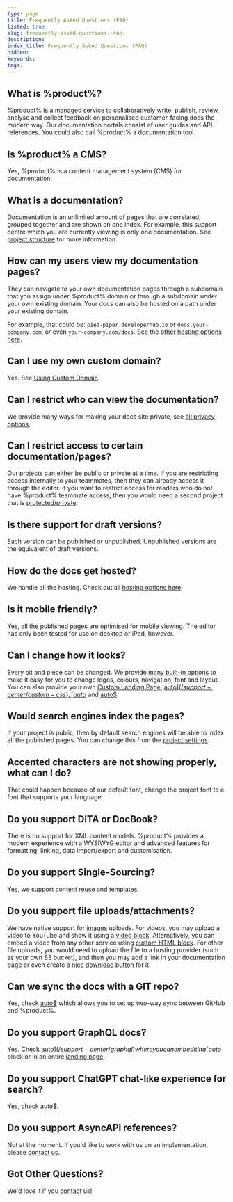 ```yaml
---
type: page
title: Frequently Asked Questions (FAQ)
listed: true
slug: frequently-asked-questions--faq-
description: 
index_title: Frequently Asked Questions (FAQ)
hidden: 
keywords: 
tags: 
---
```



## What is %product%?

%product% is a managed service to collaboratively write, publish, review, analyse and collect feedback on personalised customer-facing docs the modern way. Our documentation portals consist of user guides and API references. You could also call %product% a documentation tool.

## Is %product% a CMS?

Yes, %product% is a content management system (CMS) for documentation.

## What is a documentation?

Documentation is an unlimited amount of pages that are correlated, grouped together and are shown on one index. For example, this support centre which you are currently viewing is only one documentation. See [project structure](/support-center/project-structure) for more information.

## How can my users view my documentation pages?

They can navigate to your own documentation pages through a subdomain that you assign under %product% domain or through a subdomain under your own existing domain. Your docs can also be hosted on a path under your existing domain.

For example, that could be: `pied-piper.developerhub.io` or `docs.your-company.com`, or even `your-company.com/docs`. See the [other hosting options here](/support-center/hosting).

## Can I use my own custom domain?

Yes. See [Using Custom Domain](/support-center/using-custom-domain).

## Can I restrict who can view the documentation?

We provide many ways for making your docs site private, see [all privacy options](/support-center/password-protection),

## Can I restrict access to certain documentation/pages?

Our projects can either be public or private at a time. If you are restricting access internally to your teammates, then they can already access it through the editor. If you want to restrict access for readers who do not have %product% teammate access, then you would need a second project that is [protected/private](/support-center/password-protection).

## Is there support for draft versions?

Each version can be published or unpublished. Unpublished versions are the equivalent of draft versions.

## How do the docs get hosted?

We handle all the hosting. Check out all [hosting options here](/support-center/hosting).

## Is it mobile friendly?

Yes, all the published pages are optimised for mobile viewing. The editor has only been tested for use on desktop or iPad, however.

## Can I change how it looks?

Every bit and piece can be changed. We provide [many built-in options](/support-center/customising-visuals) to make it easy for you to change logos, colours, navigation, font and layout. You can also provide your own [Custom Landing Page](/support-center/custom-landing-page), [auto$](/support-center/custom-css), [auto$](/support-center/custom-javascript) and [auto$](/support-center/custom-footer).

## Would search engines index the pages?

If your project is public, then by default search engines will be able to index all the published pages. You can change this from the [project settings](/support-center/seo#do-not-want-to-be-visible).

## Accented characters are not showing properly, what can I do?

That could happen because of our default font, change the project font to a font that supports your language.

## Do you support DITA or DocBook?

There is no support for XML content models. %product% provides a modern experience with a WYSIWYG editor and advanced features for formatting, linking, data import/export and customisation.

## Do you support Single-Sourcing?

Yes, we support [content reuse](/support-center/synced-blocks) and [templates](/support-center/templates).

## Do you support file uploads/attachments?

We have native support for [images](/support-center/images) uploads. For videos, you may upload a video to YouTube and show it using a [video block](/support-center/videos). Alternatively, you can embed a video from any other service using [custom HTML block](/support-center/custom-html). For other file uploads, you would need to upload the file to a hosting provider (such as your own S3 bucket), and then you may add a link in your documentation page or even create a [nice download button](/support-center/custom-html#fancy-button) for it.

## Can we sync the docs with a GIT repo?

Yes, check [auto$](/support-center/github-sync) which allows you to set up two-way sync between GitHub and %product%.

## Do you support GraphQL docs?

Yes. Check [auto$](/support-center/graphql) where you can embed it in a [auto$](/support-center/custom-html) block or in an entire [landing page](/support-center/landing-page).

## Do you support ChatGPT chat-like experience for search?

Yes, check [auto$](/support-center/ai-search).

## Do you support AsyncAPI references?

Not at the moment. If you'd like to work with us on an implementation, please [contact us](/support-center/contact-us).

## Got Other Questions?

We'd love it if you [contact](/support-center/contact-us) us!

